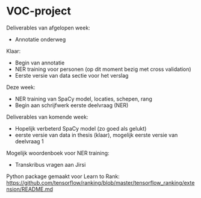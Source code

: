 # VOC-project

Deliverables van afgelopen week:
- Annotatie onderweg

Klaar:
- Begin van annotatie
- NER training voor personen (op dit moment bezig met cross validation)
- Eerste versie van data sectie voor het verslag

Deze week:
- NER training van SpaCy model, locaties, schepen, rang
- Begin aan schrijfwerk eerste deelvraag (NER)

Deliverables van komende week:
- Hopelijk verbeterd SpaCy model (zo goed als gelukt)
- eerste versie van data in thesis (klaar), mogelijk eerste versie van deelvraag 1

Mogelijk woordenboek voor NER training:
- Transkribus vragen aan Jirsi

Python package gemaakt voor Learn to Rank:
https://github.com/tensorflow/ranking/blob/master/tensorflow_ranking/extension/README.md
